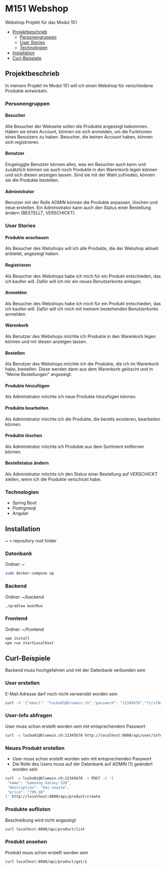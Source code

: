 # M151 Webshop

Webshop Projekt für das Modul 151

- [Projektbeschrieb](#projektbeschrieb)
  - [Personengruppen](#personengruppen)
  - [User Stories](#user-stories)
  - [Technologien](#technologien)
- [Installation](#installation)
- [Curl-Beispiele](#curl-beispiele)

## Projektbeschrieb

In meinem Projekt im Modul 151 will ich einen Webshop für verschiedene Produkte entwickeln.

### Personengruppen

#### Besucher

Alle Besucher der Webseite sollen die Produkte angezeigt bekommen. Haben sie einen Account, können sie sich anmelden, um die Funktionen eines Benutzers zu haben. Besucher, die keinen Account haben, können sich registrieren.

#### Benutzer

Eingeloggte Benutzer können alles, was ein Besucher auch kann und zusätzlich können sie auch noch Produkte in den Warenkorb legen können und sich diesen anzeigen lassen. Sind sie mit der Wahl zufrieden, können sie die Produkte bestellen.

#### Administrator

Benutzer mit der Rolle ADMIN können die Produkte anpassen, löschen und neue erstellen. Ein Administrator kann auch den Status einer Bestellung ändern (BESTELLT, VERSCHICKT).

### User Stories

#### Produkte anschauen

Als Besucher des Webshops will ich alle Produkte, die der Webshop aktuell anbietet, angezeigt haben.

#### Registrieren

Als Besucher des Webshops habe ich mich für ein Produkt entschieden, das ich kaufen will. Dafür will ich mir ein neues Benutzerkonto anlegen.

#### Anmelden

Als Besucher des Webshops habe ich mich für ein Produkt entschieden, das ich kaufen will. Dafür will ich mich mit meinem bestehenden Benutzerkonto anmelden.

#### Warenkorb

Als Benutzer des Webshops möchte ich Produkte in den Warenkorb legen können und mir diesen anzeigen lassen.

#### Bestellen

Als Benutzer des Webshops möchte ich die Produkte, die ich im Warenkorb habe, bestellen. Diese werden dann aus dem Warenkorb gelöscht und in "Meine Bestellungen" angezeigt.

#### Produkte hinzufügen

Als Administrator möchte ich neue Produkte hinzufügen können.

#### Produkte bearbeiten

Als Administrator möchte ich die Produkte, die bereits existieren, bearbeiten können.

#### Produkte löschen

Als Administrator möchte ich Produkte aus dem Sortiment entfernen können.

#### Bestellstatus ändern

Als Administrator möchte ich den Status einer Bestellung auf VERSCHICKT stellen, wenn ich die Produkte verschickt habe.

### Technologien

- Spring Boot
- Postrgresql
- Angular

## Installation

~ = repository root folder

### Datenbank

Ordner: ~

```sh
sudo docker-compose up
```

### Backend

Ordner: ~/backend

```sh
./gradlew bootRun
```

### Frontend

Ordner: ~/frontend

```sh
npm install
npm run startLocalhost
```

## Curl-Beispiele

Backend muss hochgefahren und mit der Datenbank verbunden sein

### User erstellen

E-Mail Adresse darf noch nicht verwendet worden sein

```sh
curl -d '{"email": "lucbu01@bluewin.ch","password": "12345678","firstName": "Luca","lastName": "Bucher","street":"Scheid 1","postalCode":"6026","city":"Rain"}' -H "Content-Type: application/json" -X POST http://localhost:8080/api/user/create
```

### User-Info abfragen

User muss schon erstellt worden sein mit entsprechendem Passwort

```sh
curl -u lucbu01@bluewin.ch:12345678 http://localhost:8080/api/user/info
```

### Neues Produkt erstellen

- User muss schon erstellt worden sein mit entsprechenden Passwort
- Die Rolle des Users muss auf der Datenbank auf ADMIN (1) geändert worden sein

```sh
curl -u lucbu01@bluewin.ch:12345678 -x POST -d '{
 "name": "Samsung Galaxy S20",
 "description": "Das neuste",
 "price": "799.90"
}' http://localhost:8080/api/product/create
```

### Produkte auflisten

Beschreibung wird nicht angezeigt

```sh
curl localhost:8080/api/product/list
```

### Produkt ansehen

Produkt muss schon erstellt worden sein

```sh
curl localhost:8080/api/product/get/1
```
